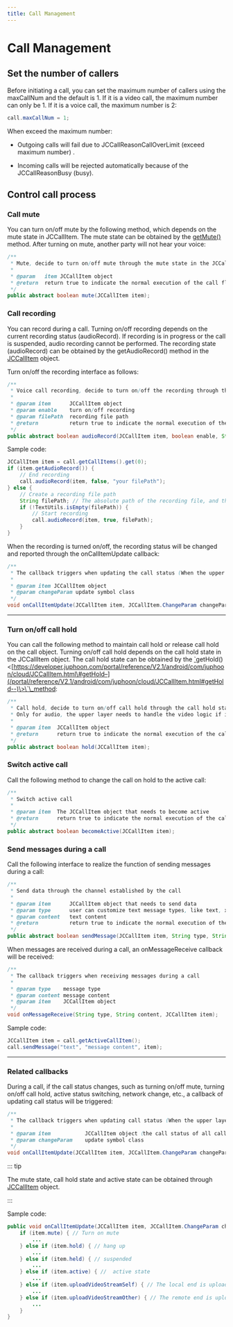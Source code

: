```yaml
---
title: Call Management
---
```

# Call Management

## Set the number of callers

Before initiating a call, you can set the maximum number of callers
using the maxCallNum and the default is 1. If it is a video call, the
maximum number can only be 1. If it is a voice call, the maximum number
is 2:

``````java
call.maxCallNum = 1;
``````

When exceed the maximum number:

- Outgoing calls will fail due to JCCallReasonCallOverLimit (exceed
    maximum number) .

- Incoming calls will be rejected automatically because of the
    JCCallReasonBusy (busy).

## Control call process

### Call mute

You can turn on/off mute by the following method, which depends on the
mute state in JCCallItem. The mute state can be obtained by the
[getMute()](http://developer.juphoon.com/portal/reference/android/com/juphoon/cloud/JCCallItem.html#getMute--)
method. After turning on mute, another party will not hear your voice:

``````java
/**
 * Mute, decide to turn on/off mute through the mute state in the JCCallItem object
 *
 * @param   item JCCallItem object
 * @return  return true to indicate the normal execution of the call flow, and false to indicate call failed
 */
public abstract boolean mute(JCCallItem item);
``````

### Call recording

You can record during a call. Turning on/off recording depends on the
current recording status (audioRecord). If recording is in progress or
the call is suspended, audio recording cannot be performed. The
recording state (audioRecord) can be obtained by the getAudioRecord()
method in the
[JCCallItem](/portal/reference/V2.1/android/com/juphoon/cloud/JCCallItem.html)
object.

Turn on/off the recording interface as follows:

``````java
/**
 * Voice call recording, decide to turn on/off the recording through the audioRecord state in the JCCallItem object
 *
 * @param item      JCCallItem object
 * @param enable    turn on/off recording
 * @param filePath  recording file path
 * @return          return true to indicate the normal execution of the call flow, and false to indicate call failed
 */
public abstract boolean audioRecord(JCCallItem item, boolean enable, String filePath);
``````

Sample code:

``````java
JCCallItem item = call.getCallItems().get(0);
if (item.getAudioRecord()) {
    // End recording
    call.audioRecord(item, false, "your filePath");
} else {
    // Create a recording file path
    String filePath; // The absolute path of the recording file, and the SDK will automatically create a recording file
    if (!TextUtils.isEmpty(filePath)) {
        // Start recording
        call.audioRecord(item, true, filePath);
    }
}
``````

When the recording is turned on/off, the recording status will be
changed and reported through the onCallItemUpdate callback:

``````java
/**
 * The callback triggers when updating the call status (When the upper layer receives this callback, you can obtain all the information and status of the call according to the JCCallItem object, thereby updating the call-related UI)
 *
 * @param item JCCallItem object
 * @param changeParam update symbol class
 */
void onCallItemUpdate(JCCallItem item, JCCallItem.ChangeParam changeParam);
``````

-----

### Turn on/off call hold

You can call the following method to maintain call hold or release call
hold on the call object. Turning on/off call hold depends on the call
hold state in the JCCallItem object. The call hold state can be obtained
by the [<span id="id61" class="problematic">\`</span>](#id60)getHold()
\<[https://developer.juphoon.com/portal/reference/V2.1/android/com/juphoon/cloud/JCCallItem.html\#getHold–](/portal/reference/V2.1/android/com/juphoon/cloud/JCCallItem.html#getHold--)\>\`\_method:

``````java
/**
 * Call hold, decide to turn on/off call hold through the call hold state in the JCCallItem object
 * Only for audio, the upper layer needs to handle the video logic if it is a video call
 *
 * @param item  JCCallItem object
 * @return      return true to indicate the normal execution of the call flow, and false to indicate call failed
 */
public abstract boolean hold(JCCallItem item);
``````

### Switch active call

Call the following method to change the call on hold to the active call:

``````java
/**
 * Switch active call
 *
 * @param item  The JCCallItem object that needs to become active
 * @return      return true to indicate the normal execution of the call flow, and false to indicate call failed
 */
public abstract boolean becomeActive(JCCallItem item);
``````

### Send messages during a call

Call the following interface to realize the function of sending messages
during a call:

``````java
/**
 * Send data through the channel established by the call
 *
 * @param item      JCCallItem object that needs to send data
 * @param type      user can customize text message types, like text, xml, etc.
 * @param content   text content
 * @return          return true to indicate the normal execution of the call flow, and false to indicate call failed
 */
public abstract boolean sendMessage(JCCallItem item, String type, String content);
``````

When messages are received during a call, an onMessageReceive callback
will be received:

``````java
/**
 * The callback triggers when receiving messages during a call
 *
 * @param type    message type
 * @param content message content
 * @param item    JCCallItem object
 */
void onMessageReceive(String type, String content, JCCallItem item);
``````

Sample code:

``````java
JCCallItem item = call.getActiveCallItem();
call.sendMessage("text", "message content", item);
``````

-----

### Related callbacks

During a call, if the call status changes, such as turning on/off mute,
turning on/off call hold, active status switching, network change, etc.,
a callback of updating call status will be triggered:

``````java
/**
 * The callback triggers when updating call status (When the upper layer receives this callback, you can obtain all the information and status of the call according to the JCCallItem object, thereby updating the call-related UI)
 *
 * @param item           JCCallItem object（the call status of all calls will be updated if the value of item is null）
 * @param changeParam    update symbol class
 */
void onCallItemUpdate(JCCallItem item, JCCallItem.ChangeParam changeParam);
``````

::: tip

The mute state, call hold state and active state can be obtained through
[JCCallItem](/portal/reference/V2.1/android/com/juphoon/cloud/JCCallItem.html)
object.

:::

Sample code:

``````java
public void onCallItemUpdate(JCCallItem item, JCCallItem.ChangeParam changeParam) {
    if (item.mute) { // Turn on mute
        ...
    } else if (item.hold) { // hang up
        ...
    } else if (item.held) { // suspended
        ...
    } else if (item.active) { //  active state
        ...
    } else if (item.uploadVideoStreamSelf) { // The local end is uploading a video stream
        ...
    } else if (item.uploadVideoStreamOther) { // The remote end is uploading a video stream
        ...
    }
}
``````
